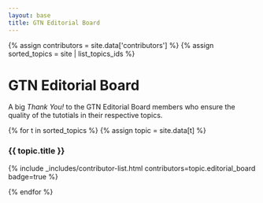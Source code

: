 ```yaml
---
layout: base
title: GTN Editorial Board
---
```


{% assign contributors = site.data['contributors'] %}
{% assign sorted_topics = site | list_topics_ids %}

<h1> GTN Editorial Board </h1>
<section>
 <p class="lead">
  A big <em>Thank You!</em> to the GTN Editorial Board members who ensure the quality of the tutotials in their respective topics.
 </p>

{% for t in sorted_topics %}
 {% assign topic = site.data[t] %}
 <h3> {{ topic.title }}</h3>
 {% include _includes/contributor-list.html contributors=topic.editorial_board badge=true %}

{% endfor %}

</section>
